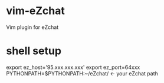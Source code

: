 # vim-eZchat
Vim plugin for eZchat

# shell setup
export ez_host='95.xxx.xxx.xxx'
export ez_port=64xxx
PYTHONPATH=$PYTHONPATH:~/eZchat/  <- your eZchat path
